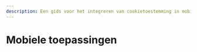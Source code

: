 ```yaml
---
description: Een gids voor het integreren van cookietoestemming in mobiele applicaties
---
```


# Mobiele toepassingen
